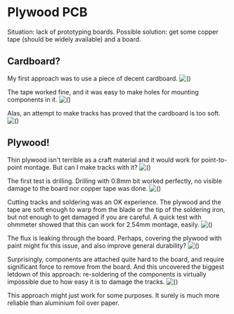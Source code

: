 # Plywood PCB

Situation: lack of prototyping boards.
Possible solution: get some copper tape (should be widely available) and a board.

## Cardboard?

My first approach was to use a piece of decent cardboard.
![()](01_cardboard.jpeg)

The tape worked fine, and it was easy to make holes for mounting components in it.
![()](02_copper.jpeg)

Alas, an attempt to make tracks has proved that the cardboard is too soft.
![()](03_fail.jpeg)

## Plywood!
Thin plywood isn't terrible as a craft material and it would work for point-to-point montage. But can I make tracks with it?
![()](04_plywood.jpeg)

The first test is drilling. Drilling with 0.8mm bit worked perfectly, no visible damage to the board nor copper tape was done.
![()](05_drilling.jpeg)

Cutting tracks and soldering was an OK experience. The plywood and the tape are soft enough to warp from the blade or the tip of the soldering iron, but not enough to get damaged if you are careful. A quick test with ohmmeter showed that this can work for 2.54mm montage, easily.
![()](06_soldering.jpeg)

The flux is leaking through the board. Perhaps, covering the plywood with paint might fix this issue, and also improve general durability?
![()](07_leaking.jpeg)

Surprisingly, components are attached quite hard to the board, and require significant force to remove from the board. And this uncovered the biggest letdown of this approach: re-soldering of the components is virtually impossible due to how easy it is to damage the tracks.
![()](08_resolder.jpeg)

This approach might just work for some purposes. It surely is much more reliable than aluminium foil over paper.
